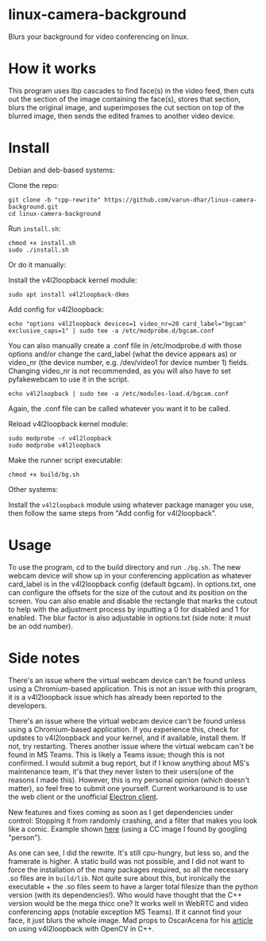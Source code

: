 # linux-camera-background
Blurs your background for video conferencing on linux. 

# How it works
This program uses lbp cascades to find face(s) in the video feed, then cuts out the section of the image containing the face(s), stores that section, blurs the original image, and superimposes the cut section on top of the blurred image, then sends the edited frames to another video device.
# Install
Debian and deb-based systems:

Clone the repo:

```
git clone -b "cpp-rewrite" https://github.com/varun-dhar/linux-camera-background.git
cd linux-camera-background
```

Run `install.sh`:
```
chmod +x install.sh
sudo ./install.sh
```
Or do it manually:

Install the v4l2loopback kernel module:
```
sudo apt install v4l2loopback-dkms
```
Add config for v4l2loopback:
```
echo "options v4l2loopback devices=1 video_nr=20 card_label="bgcam" exclusive_caps=1" | sudo tee -a /etc/modprobe.d/bgcam.conf
```
You can also manually create a .conf file in /etc/modprobe.d with those options and/or change the card_label (what the device appears as) or video_nr (the device number, e.g. /dev/video1 for device number 1) fields. Changing video_nr is not recommended, as you will also have to set pyfakewebcam to use it in the script. 

```
echo v4l2loopback | sudo tee -a /etc/modules-load.d/bgcam.conf
```
Again, the .conf file can be called whatever you want it to be called.

Reload v4l2loopback kernel module:
```
sudo modprobe -r v4l2loopback
sudo modprobe v4l2loopback
```
Make the runner script executable:
```
chmod +x build/bg.sh
```
Other systems:

Install the `v4l2loopback` module using whatever package manager you use, then follow the same steps from "Add config for v4l2loopback".

# Usage
To use the program, cd to the build directory and run `./bg.sh`. The new webcam device will show up in your conferencing application as whatever card_label is in the v4l2loopback config (default bgcam). In options.txt, one can configure the offsets for the size of the cutout and its position on the screen. You can also enable and disable the rectangle that marks the cutout to help with the adjustment process by inputting a 0 for disabled and 1 for enabled. The blur factor is also adjustable in options.txt (side note: it must be an odd number).
# Side notes
There's an issue where the virtual webcam device can't be found unless using a Chromium-based application. This is not an issue with this program, it is a v4l2loopback issue which has already been reported to the developers.

There's an issue where the virtual webcam device can't be found unless using a Chromium-based application. If you experience this, check for updates to v4l2loopback and your kernel, and if available, install them. If not, try restarting. Theres another issue where the virtual webcam can't be found in MS Teams. This is likely a Teams issue; though this is not confirmed. I would submit a bug report, but if I know anything about MS's maintenance team, it's that they never listen to their users(one of the reasons I made this). However, this is my personal opinion (which doesn't matter), so feel free to submit one yourself. Current workaround is to use the web client or the unofficial [Electron client](https://github.com/IsmaelMartinez/teams-for-linux).

New features and fixes coming as soon as I get dependencies under control: Stopping it from randomly crashing, and a filter that makes you look like a comic. Example shown [here](https://i.ibb.co/f87sHS8/out.jpg) (using a CC image I found by googling "person").

As one can see, I did the rewrite. It's still cpu-hungry, but less so, and the framerate is higher. A static build was not possible, and I did not want to force the installation of the many packages required, so all the necessary .so files are in `build/lib`. Not quite sure about this, but ironically the executable + the .so files seem to have a larger total filesize than the python version (with its dependencies!). Who would have thought that the C++ version would be the mega thicc one? It works well in WebRTC and video conferencing apps (notable exception MS Teams). If it cannot find your face, it just blurs the whole image. Mad props to OscarAcena for his [article](https://arcoresearchgroup.wordpress.com/2020/06/02/virtual-camera-for-opencv-using-v4l2loopback/) on using v4l2loopback with OpenCV in C++.
